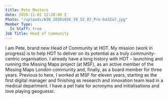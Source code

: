 ```yaml
---
title: Pete Masters
date: 2020-11-02 12:28:00 Z
Photo: "/uploads/WIN_20201026_20_52_07_Pro-ba32a7.jpg"
Member Type:
  Is Staff: true
Job Title: Head of Community
---
```


I am Pete, brand new Head of Community at HOT. My mission (work in progress) is to help HOT to deliver on its potential as a truly community-centric organisation. I already have a long history with HOT - launching and running the Missing Maps project (at MSF), as an active member of the Missing Maps London community and, finally, as a board member for three years. Previous to here, I worked at MSF for eleven years, starting as the first digital manager and finishing as research and innovation team lead in a medical department. I have a pet hate for acronyms and initialisations and love playing geoguessr. 